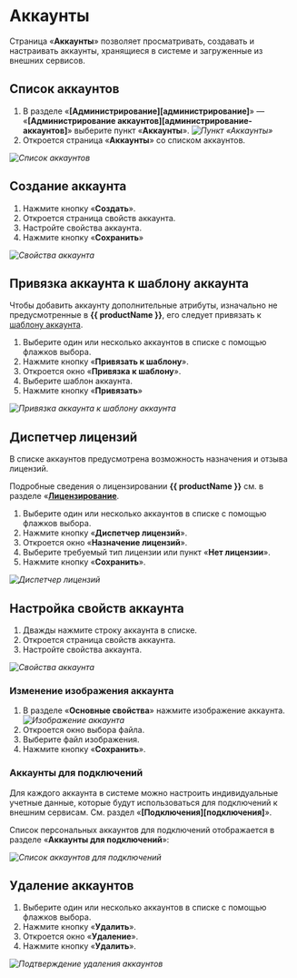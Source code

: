 # Аккаунты

Страница «**Аккаунты**» позволяет просматривать, создавать и настраивать аккаунты, хранящиеся в системе и загруженные из внешних сервисов.

## Список аккаунтов

1. В разделе «**[Администрирование][администрирование]**» — «**[Администрирование аккаунтов][администрирование-аккаунтов]**» выберите пункт «**Аккаунты**».
*![Пункт «Аккаунты»](accounts_button.png)*
2. Откроется страница «**Аккаунты**» со списком аккаунтов.

*![Список аккаунтов](accounts_page.png)*

## Создание аккаунта

1. Нажмите кнопку «**Создать**».
2. Откроется страница свойств аккаунта.
3. Настройте свойства аккаунта.
4. Нажмите кнопку «**Сохранить**»

*![Свойства аккаунта](account_properties.png)*

## Привязка аккаунта к шаблону аккаунта

Чтобы добавить аккаунту дополнительные атрибуты, изначально не предусмотренные в **{{ productName }}**, его следует привязать к [шаблону аккаунта](account_templates.md).

1. Выберите один или несколько аккаунтов в списке с помощью флажков выбора.
2. Нажмите кнопку «**Привязать к шаблону**».
3. Откроется окно «**Привязка к шаблону**».
4. Выберите шаблон аккаунта.
5. Нажмите кнопку «**Привязать**»

*![Привязка аккаунта к шаблону аккаунта](account_link_to_template.png)*

## Диспетчер лицензий

В списке аккаунтов предусмотрена возможность назначения и отзыва лицензий.

Подробные сведения о лицензировании **{{ productName }}** см. в разделе «**[Лицензирование](licensing.md)**.

1. Выберите один или несколько аккаунтов в списке с помощью флажков выбора.
2. Нажмите кнопку «**Диспетчер лицензий**».
3. Откроется окно «**Назначение лицензий**».
4. Выберите требуемый тип лицензии или пункт «**Нет лицензии**».
5. Нажмите кнопку «**Сохранить**».

*![Диспетчер лицензий](accounts_license_manager.png)*

## Настройка свойств аккаунта

1. Дважды нажмите строку аккаунта в списке.
2. Откроется страница свойств аккаунта.
3. Настройте свойства аккаунта.

*![Свойства аккаунта](account_properties.png)*

### Изменение изображения аккаунта

1. В разделе «**Основные свойства**» нажмите изображение аккаунта.
*![Изображение аккаунта](account_image.png)*
2. Откроется окно выбора файла.
3. Выберите файл изображения.
4. Нажмите кнопку «**Сохранить**».

### Аккаунты для подключений

Для каждого аккаунта в системе можно настроить индивидуальные учетные данные, которые будут использоваться для подключений к внешним сервисам. См. раздел «**[Подключения][подключения]**».

Список персональных аккаунтов для подключений отображается в разделе «**Аккаунты для подключений**»:

*![Список аккаунтов для подключений](accounts_connection_accounts.png)*

## Удаление аккаунтов

1. Выберите один или несколько аккаунтов в списке с помощью флажков выбора.
2. Нажмите кнопку «**Удалить**».
3. Откроется окно «**Удаление**».
4. Нажмите кнопку «**Удалить**».

*![Подтверждение удаления аккаунтов](accounts_delete_confirmation.png)*
